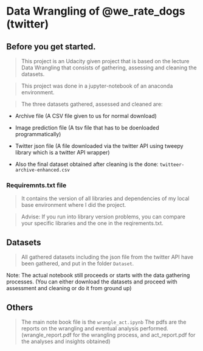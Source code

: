 # Data Wrangling of @we_rate_dogs (twitter)

## Before you get started.
> This project is an Udacity given project that is based on
the lecture Data Wrangling that consists of gathering, assessing and 
cleaning the datasets.

> This project was done in a jupyter-notebook of an anaconda environment.

> The three datasets gathered, assessed and cleaned are:

- Archive file (A CSV file given to us for normal download)
- Image prediction file (A tsv file that has to be doenloaded 
programmatically)
- Twitter json file (A file downloaded via the twitter API 
using tweepy library which is a twitter API wrapper)

- Also the final dataset obtained after cleaning is the done:
`twitteer-archive-enhanced.csv`

### Requiremnts.txt file
> It contains the version of all libraries and dependencies of my 
local base environment where I did the project.

> Advise: If you run into library version problems, you can compare your specific
libraries and the one in the reqirements.txt.

## Datasets
> All gathered datasets including the json file from the twitter API have been gathered,
and put in the folder `Dataset`.

Note: The actual notebook still proceeds or starts with the data gathering processes.
(You can either download the datasets and proceed with assessment and cleaning or
do it from ground up)

## Others

> The main note book file is the `wrangle_act.ipynb`
> The pdfs are the reports on the wrangling and eventual
analysis performed. (wrangle_report.pdf for the wrangling process,
and act_report.pdf for the analyses and insights obtained)

